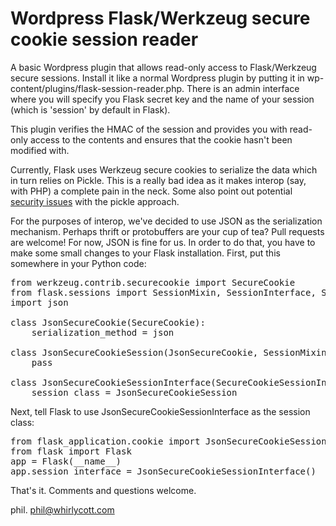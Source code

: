 Wordpress Flask/Werkzeug secure cookie session reader
=======================================

A basic Wordpress plugin that allows read-only access to Flask/Werkzeug secure sessions.  Install 
it like a normal Wordpress plugin by putting it in wp-content/plugins/flask-session-reader.php.  There is 
an admin interface where you will specify you Flask secret key and the name of your session (which is 'session' by default in Flask).

This plugin verifies the HMAC of the session and provides you with read-only access to the contents and ensures that the cookie hasn't 
been modified with.

Currently, Flask uses Werkzeug secure cookies to serialize the data which in turn relies on Pickle. 
This is a really bad idea as it makes interop (say, with PHP) a complete pain in the neck.  Some also 
point out potential [security issues](http://stacksmashing.net/2012/08/10/dear-flask-please-fix-your-secure-cookies/) 
with the pickle approach.

For the purposes of interop, we've decided to use JSON as the serialization mechanism.  Perhaps thrift or protobuffers are your cup of tea?  Pull requests 
are welcome!  For now, JSON is fine for us.  In order to do that, you have to make some small changes to your Flask installation.  First, put this somewhere in your Python code:

<pre>
from werkzeug.contrib.securecookie import SecureCookie
from flask.sessions import SessionMixin, SessionInterface, SecureCookieSessionInterface
import json

class JsonSecureCookie(SecureCookie): 
	serialization_method = json

class JsonSecureCookieSession(JsonSecureCookie, SessionMixin):
	pass

class JsonSecureCookieSessionInterface(SecureCookieSessionInterface):
	session_class = JsonSecureCookieSession
</pre>

Next, tell Flask to use JsonSecureCookieSessionInterface as the session class:

<pre>
from flask_application.cookie import JsonSecureCookieSessionInterface
from flask import Flask
app = Flask(__name__)
app.session_interface = JsonSecureCookieSessionInterface()
</pre>

That's it.  Comments and questions welcome.

phil. <phil@whirlycott.com>